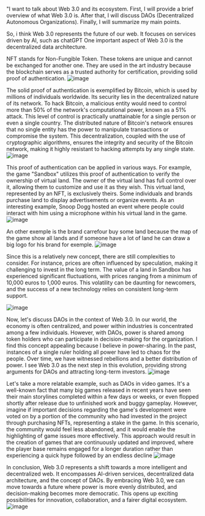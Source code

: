 "I want to talk about Web 3.0 and its ecosystem. First, I will provide a brief overview of what Web 3.0 is. After that, I will discuss DAOs (Decentralized Autonomous Organizations). Finally, I will summarize my main points.

So, i think Web 3.0 represents the future of our web. It focuses on services driven by AI, such as chatGPT
One important aspect of Web 3.0 is the decentralized data architecture.

NFT stands for Non-Fungible Token. These tokens are unique and cannot be exchanged for another one. They are used in the art industry because the blockchain serves as a trusted authority for certification, providing solid proof of authentication.
![image](https://github.com/luminiefa/TI/assets/19058019/0145ee06-8459-4cce-9a69-ff89ff7bb594)


The solid proof of authentication is exemplified by Bitcoin, which is used by millions of individuals worldwide. Its security lies in the decentralized nature of its network. To hack Bitcoin, a malicious entity would need to control more than 50% of the network's computational power, known as a 51% attack. This level of control is practically unattainable for a single person or even a single country. The distributed nature of Bitcoin's network ensures that no single entity has the power to manipulate transactions or compromise the system. This decentralization, coupled with the use of cryptographic algorithms, ensures the integrity and security of the Bitcoin network, making it highly resistant to hacking attempts by any single state.
![image](https://github.com/luminiefa/TI/assets/19058019/6c1e1d70-19b7-459d-8142-586add291cf9)


This proof of authentication can be applied in various ways. For example, the game "Sandbox" utilizes this proof of authentication to verify the ownership of virtual land. The owner of the virtual land has full control over it, allowing them to customize and use it as they wish. This virtual land, represented by an NFT, is exclusively theirs. Some individuals and brands purchase land to display advertisements or organize events. As an interesting example, Snoop Dogg hosted an event where people could interact with him using a microphone within his virtual land in the game.
![image](https://github.com/luminiefa/TI/assets/19058019/beac2d47-a707-4508-9d66-1a159665ff67)

An other exemple is the brand carrefour buy some land because the map of the game show all lands and if someone have a lot of land he can draw a big logo for his brand for exemple.
![image](https://github.com/luminiefa/TI/assets/19058019/98eaa518-75d8-4c4e-bb8d-d57e481ecba7)

Since this is a relatively new concept, there are still complexities to consider. For instance, prices are often influenced by speculation, making it challenging to invest in the long term. The value of a land in Sandbox has experienced significant fluctuations, with prices ranging from a minimum of 10,000 euros to 1,000 euros. This volatility can be daunting for newcomers, and the success of a new technology relies on consistent long-term support.

![image](https://github.com/luminiefa/TI/assets/19058019/742ceb52-044a-4d6c-9fdb-54977175ed10)


Now, let's discuss DAOs in the context of Web 3.0. In our world, the economy is often centralized, and power within industries is concentrated among a few individuals. However, with DAOs, power is shared among token holders who can participate in decision-making for the organization. I find this concept appealing because I believe in power-sharing. In the past, instances of a single ruler holding all power have led to chaos for the people. Over time, we have witnessed rebellions and a better distribution of power. I see Web 3.0 as the next step in this evolution, providing strong arguments for DAOs and attracting long-term investors.
![image](https://github.com/luminiefa/TI/assets/19058019/774e271a-24de-4797-98b9-79c7e3bc323d)


Let's take a more relatable example, such as DAOs in video games. It's a well-known fact that many big games released in recent years have seen their main storylines completed within a few days or weeks, or even flopped shortly after release due to unfinished work and buggy gameplay. However, imagine if important decisions regarding the game's development were voted on by a portion of the community who had invested in the project through purchasing NFTs, representing a stake in the game. In this scenario, the community would feel less abandoned, and it would enable the highlighting of game issues more effectively. This approach would result in the creation of games that are continuously updated and improved, where the player base remains engaged for a longer duration rather than experiencing a quick hype followed by an endless decline
![image](https://github.com/luminiefa/TI/assets/19058019/663340ad-1307-4c76-88e0-d854235f505a)


In conclusion, Web 3.0 represents a shift towards a more intelligent and decentralized web. It encompasses AI-driven services, decentralized data architecture, and the concept of DAOs. By embracing Web 3.0, we can move towards a future where power is more evenly distributed, and decision-making becomes more democratic. This opens up exciting possibilities for innovation, collaboration, and a fairer digital ecosystem.
![image](https://github.com/luminiefa/TI/assets/19058019/27c8a9e7-7655-4494-a4fc-4fe7c39d6adc)


